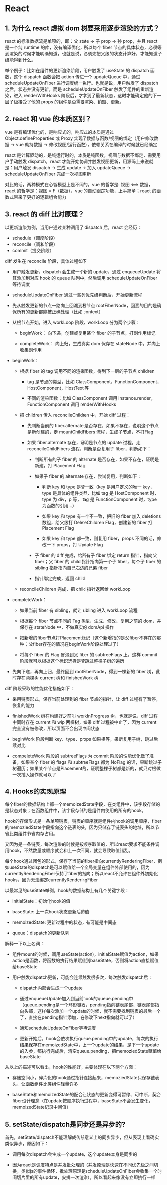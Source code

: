 # React

## 1. 为什么 react 虚拟 dom 树要采用逐步渲染的方式？

react 的标准数据流是单项的，即：父 state -> 子 prop -> 孙 prop，并且 react 是一个纯 runtime 的库，没有编译优化，所以每个 fiber 节点的具体状态，必须等到渲染的时候才能明确知道，也就是说，必须先把父级的状态计算好，才能知道子级能得到什么。

举个例子：比如在组件的更新渲染阶段，用户触发了 useState 的 dispatch 函数，这个 dispatch 函数会把 action 传进一个 updateQueue 中，通过 scheduleUpdateOnFiber 进行调度统一执行。也就是说，用户触发了 dispatch 之后，状态并没有更新，而是 scheduleUpdateOnFiber 触发了组件的重新渲染，进入 renderWithHooks 阶段后，才拿到了最新状态，这时才能确定他的下一层子级接受了他的 props 的组件是否需要渲染、销毁、更新。

## 2. react 和 vue 的本质区别？

vue 是有编译优化的，是响应式的，响应式的本质是通过 Object.defineProperties 或 Proxy 实现了数据与函数/视图的绑定（用户修改数据 -> vue 劫持数据 -> 修改视图/运行函数），依赖关系在编译的时候就已经确定

react 是计算驱动的，是纯运行时的，本质是纯函数，视图与数据不绑定，需要用户手动触发 dispatch，react 才能开始协调并触发视图更新，用源码上来说就是：用户触发 dispatch -> 生成 update -> 加入 updateQueue -> scheduleUpdateOnFiber 完成一次视图更新

对比的话，两种模式在心智模型上是不同的，vue 的哲学是: 视图 <==> 数据，react 的哲学是：视图 = F（数据），vue 的自动跟踪功能，上手简单；react 的函数式带来了更好的逻辑组合能力

## 3. react 的 diff 比对原理？

以更新渲染为例，当用户通过某种调用了 dispatch 后，react 会经历：

- schedule（调度阶段）
- reconcile（调和阶段）
- commit（提交阶段）

diff 发生在 reconcile 阶段，具体过程如下

- 用户触发更新，dispatch 会生成一个新的 update，通过 enqueueUpdate 将其添加到对应 hook 的 queue 队列中，然后调用 scheduleUpdateOnFiber 等待调度

- scheduleUpdateOnFiber 通过一些列优先级判断后，开始更新流程

- 先从触发更新的节点一路向上回溯到根节点 rootFiberNode，回溯的目的是确保所有的更新都能被正确处理（比如 context）

- 从根节点开始，进入 workLoop 阶段，workLoop 分为两个步骤：

  - beginWork： 向下递，创建或复用某个 fiber 的子节点，打副作用标记

  - completeWork： 向上归，生成真实 dom 保存在 stateNode 中，并向上收集副作用

- beginWork：

  - 根据 fiber 的 tag 调用不同的渲染函数，得到下一层的子节点 children

    - tag 是节点的类型，比如 ClassComponent，FunctionComponent，HostComponent，HostText 等

    - 不同的渲染函数：比如 ClassComponent 调用 instance.render，FunctionComponent 调用 renderWithHooks

  - 把 children 传入 reconcileChildren 中，开始 diff 过程：

    - 先判断当前的 fiber.alternate 是否存在，如果不存在，说明这个节点是新创建的，走 mountChildFibers 流程，生成子节点，不打Flag

    - 如果 fiber.alternate 存在，证明是节点的 update 过程，走 reconcileChildFibers 流程，判断是否复用子 fiber，判断如下：

      - 判断所有的子 fiber 的 alternate 是否存在，如果不存在，证明是新建，打 Placement Flag

      - 如果子 fiber 的 alternate 存在，尝试复用，判断如下：

        - 判断 key 和 type 是否一致（key 是用户定义的唯一 key，type 是具体的组件类型，比如 tag 是 HostComponent 时，type 为 div，p 等， tag 是 FunctionComponent 时，type 为函数的引用...）

        - 如果 key 和 type 有一个不一致，把旧的 fiber 加入 deletions 数组，给父级打 DeleteChildren Flag，创建新的 fiber 打 Placement Flag

        - 如果 key 和 type 都一致，则复用 fiber，props 不同的话，修改一下 props，打 Update Flag

      - 子 fiber 的 diff 完成，给所有子 fiber 绑定 return 指针，指向父 fiber；父 fiber 的 child 指针指向第一个子 fiber，每个子 fiber 的 sibling 指针指向自己右边的兄弟 fiber

      - 指针绑定完成，返回 child

  - reconcileChildren 完成，把 child 指针返回给 workLoop

- completeWork：

  - 如果当前 fiber 有 sibling，就让 sibling 进入 workLoop 流程

  - 根据每个 fiber 节点不同的 Tag 类型，生成、修改、复用之前的 dom，并保存在 stateNode 中，不做真实的 domApi 操作
    
  - 把新增的fiber节点打Placement标记（这个新增指的是父fiber不存在的那种；父fiber存在的情况在beginWork阶段处理过了）

  - 将每个 fiber 的 Flag 冒泡到父 fiber 的 subtreeFlags 上，这样 commit 阶段就可以根据这个标识选择是否跳过整棵子树的遍历

- 先向下递，再向上归，最终回到 rootFiberNode，得到一棵新的 fiber 树，此时存在两棵树 current 树和 finishedWork 树

diff 阶段采取的性能优化措施如下：

- 采用链表形式，保存当前处理到的 fiber 节点的指针，让 diff 过程有了暂停，恢复的能力

- finishedWork 树在构建好之前叫 workInProgress 树，也就是说，diff 过程中同时存在 current 和 wip 两棵树，如果 diff 过程被中止了，因为 current 完全没有被修改，所以页面不会出现中间状态

- beginWork 阶段判断 key、type、props 如果相等，果断复用子树，跳过后续对比

- compeleteWork 阶段的 subtreeFlags 为 commit 阶段的性能优化做了准备，如果某个 fiber 的 flags 和 subtreeFlags 都为 NoFlag 的话，果断跳过子树遍历；如果某个节点是Placement的，证明整棵子树都是新的，就只对根做一次插入操作就可以了

## 4. Hooks的实现原理

每个fiber的数据结构上都一个memoizedState字段，在类组件中，该字段存储的是状态对象；在函数组件中，该字段存储的是组件内使用的所有的hook。

hook的存储形式是一条单项链表，链表的顺序就是组件内hook的调用顺序，fiber的memoziedState字段指向这个链表的头，因为只储存了链表头的地址，所以节省比类组件节省内存占用。

又因为是一条链表，每次渲染的时候是按顺序取值的，所以react要求不能条件调用hook，不然数量或顺序就会和上一次不同，就会导致取值错乱。

每个hook通过闭包的形式，保存了当前的fiber指向currentlyRenderingFiber，例如useState的dispatch是可以赋值给一个全局变量在组件外部使用的，因为currentlyRenderingFiber保持了fiber的指向；所以react不允许在组件外初始化hooks，因为无法绑定currentlyRenderingFiber

以最常见的useState举例，hook的数据结构上有几个关键字段：

- initialState：初始化hook的值

- baseState: 上一次hook状态更新后的值

- memoizedState: 更新过程中的状态，有可能是中间态

- queue：dispatch的更新队列

解释一下以上名词：

- 组件mount的时候，调用useState(action)，initialState赋值为action，如果action是函数，将函数的执行结果赋值到baseState，否则将action直接赋值给baseState

- 用户触发dispatch更新，可能会连续触发很多次，每次触发dispatch后：

  - dispatch内部会生成一个update
    
  - 通过enqueueUpdate加入到当前hook的queue.pending中（queue.pending是一个环形链表，pending指向链表尾部，链表尾部指向头部，这样每次添加一个update的时候，就不需要找到链表的最后一个了，直接在pending指针添加，在修改下next指向就可以了）
    
  - 通知scheduleUpdateOnFiber等待调度
    
  - 更新开始后，hook会依次执行queue.pending中的update，每次的执行结果保存在memoizedState中，上一个update的结果，是下一个update的入参，都执行完成后，清空queue.pending，把memoziedState赋值给baseState
 
从以上的描述可以看出，hook的性能好，主要体现在以下两个方面：

- 存储空间小，碎片化的hook通过指针连接起来，memoziedState只保存链表头，让函数组件比类组件轻量许多

- baseState和memoizedState的配合让状态的更新变得可暂停、可中断，契合fiber设计理念（在update按顺序执行过程中，baseState不会发生变化，memoizedState记录中间值）

## 5. setState/dispatch是同步还是异步的?

首先，setState/dispatch不能理解成传统意义上的同步异步，但从表现上看确实类似异步，原因如下：

- 调用每次dispatch会生成一个update，这个update本身是同步的

- 因为react是调度特点是并发批处理的（并发原理是快速在不同优先级之间切换，类似js的事件循环，批处理原理是scheduleUpdateOnFiber会收集一个时间切片里的所有update，安排一次渲染），所以看起来像没有立即执行一样
